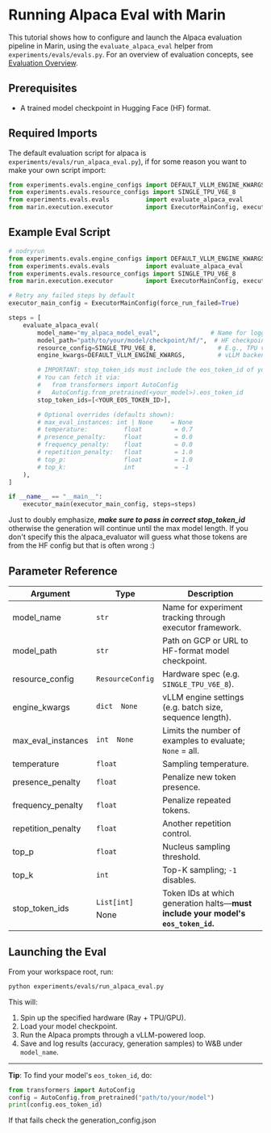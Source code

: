 # Running Alpaca Eval with Marin

This tutorial shows how to configure and launch the Alpaca evaluation pipeline in Marin, using the `evaluate_alpaca_eval` helper from `experiments/evals/evals.py`. For an overview of evaluation concepts, see [Evaluation Overview](../explanations/evaluation.md).

## Prerequisites

- A trained model checkpoint in Hugging Face (HF) format.

## Required Imports

The default evaluation script for alpaca is `experiments/evals/run_alpaca_eval.py`), if for some reason you want to make your own script import:

```python
from experiments.evals.engine_configs import DEFAULT_VLLM_ENGINE_KWARGS
from experiments.evals.resource_configs import SINGLE_TPU_V6E_8
from experiments.evals.evals          import evaluate_alpaca_eval
from marin.execution.executor         import ExecutorMainConfig, executor_main
```

## Example Eval Script

```python
# nodryrun
from experiments.evals.engine_configs import DEFAULT_VLLM_ENGINE_KWARGS
from experiments.evals.evals          import evaluate_alpaca_eval
from experiments.evals.resource_configs import SINGLE_TPU_V6E_8
from marin.execution.executor         import ExecutorMainConfig, executor_main

# Retry any failed steps by default
executor_main_config = ExecutorMainConfig(force_run_failed=True)

steps = [
    evaluate_alpaca_eval(
        model_name="my_alpaca_model_eval",              # Name for logging / W&B
        model_path="path/to/your/model/checkpoint/hf/",  # HF checkpoint directory
        resource_config=SINGLE_TPU_V6E_8,                 # E.g., TPU v6e-8; choose GPU/TPU config
        engine_kwargs=DEFAULT_VLLM_ENGINE_KWARGS,         # vLLM backend parameters

        # IMPORTANT: stop_token_ids must include the eos_token_id of your HF model.
        # You can fetch it via:
        #   from transformers import AutoConfig
        #   AutoConfig.from_pretrained(<your_model>).eos_token_id
        stop_token_ids=[<YOUR_EOS_TOKEN_ID>],

        # Optional overrides (defaults shown):
        # max_eval_instances: int | None     = None
        # temperature:          float         = 0.7
        # presence_penalty:     float         = 0.0
        # frequency_penalty:    float         = 0.0
        # repetition_penalty:   float         = 1.0
        # top_p:                float         = 1.0
        # top_k:                int           = -1
    ),
]

if __name__ == "__main__":
    executor_main(executor_main_config, steps=steps)
```

Just to doubly emphasize, ***make sure to pass in correct stop_token_id*** otherwise the generation will continue until the max model length.
If you don't specify this the alpaca_evaluator will guess what those tokens are from the HF config but that is often wrong :)

## Parameter Reference

| Argument             | Type                 | Description |
|----------------------|----------------------|-------------|
| model_name           | `str`                | Name for experiment tracking through executor framework. |
| model_path           | `str`                | Path on GCP or URL to HF-format model checkpoint. |
| resource_config      | `ResourceConfig`     | Hardware spec (e.g. `SINGLE_TPU_V6E_8`). |
| engine_kwargs        | `dict  None`   | vLLM engine settings (e.g. batch size, sequence length). |
| max_eval_instances   | `int  None`    | Limits the number of examples to evaluate; `None` = all. |
| temperature          | `float`              | Sampling temperature. |
| presence_penalty     | `float`              | Penalize new token presence. |
| frequency_penalty    | `float`              | Penalize repeated tokens. |
| repetition_penalty   | `float`              | Another repetition control. |
| top_p                | `float`              | Nucleus sampling threshold. |
| top_k                | `int`                | Top-K sampling; `-1` disables. |
| stop_token_ids       | `List[int]`  None | Token IDs at which generation halts—**must include your model's `eos_token_id`.** |

## Launching the Eval

From your workspace root, run:

```bash
python experiments/evals/run_alpaca_eval.py
```

This will:
1. Spin up the specified hardware (Ray + TPU/GPU).
2. Load your model checkpoint.
3. Run the Alpaca prompts through a vLLM-powered loop.
4. Save and log results (accuracy, generation samples) to W&B under `model_name`.

---

**Tip**: To find your model's `eos_token_id`, do:
```python
from transformers import AutoConfig
config = AutoConfig.from_pretrained("path/to/your/model")
print(config.eos_token_id)
```

If that fails check the generation_config.json
